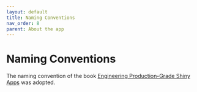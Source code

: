 ```yaml
---
layout: default
title: Naming Conventions
nav_order: 8
parent: About the app
---
```

# Naming Conventions
The naming convention of the book [Engineering Production-Grade Shiny Apps](https://engineering-shiny.org/structure.html#conventions-matter) was adopted.


